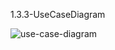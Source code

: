 1.3.3-UseCaseDiagram

![use-case-diagram](https://github.com/oleksandrblazhko/ai-213-ryabij/assets/101746597/e8d19cca-1ebd-4e63-bc57-d982cc301f2d)

